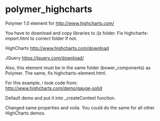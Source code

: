 # polymer_highcharts
Polymer 1.0 element for http://www.highcharts.com/

You have to download and copy libraries to /js folder. Fix highcharts-import.html to correct folder if not.

HighCharts
http://www.highcharts.com/download

JQuery
https://jquery.com/download/


Also, this element must be in the same folder (bower_components) as Polymer. The same, fix highcharts-element.html.


For this example, i took code from:
http://www.highcharts.com/demo/gauge-solid

Default demo and put it into _createContext function.

Changed same properties and voila. You could do the same for all other HighCharts demos.

